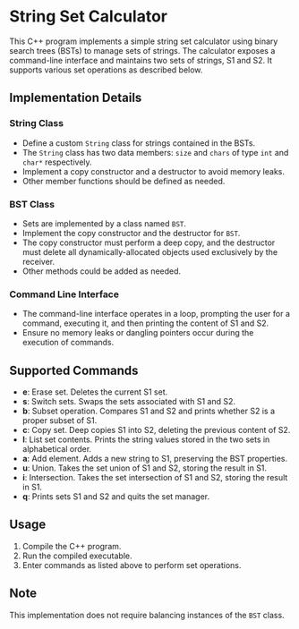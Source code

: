 # String Set Calculator

This C++ program implements a simple string set calculator using binary search trees (BSTs) to manage sets of strings. The calculator exposes a command-line interface and maintains two sets of strings, S1 and S2. It supports various set operations as described below.

## Implementation Details

### String Class
- Define a custom `String` class for strings contained in the BSTs.
- The `String` class has two data members: `size` and `chars` of type `int` and `char*` respectively.
- Implement a copy constructor and a destructor to avoid memory leaks.
- Other member functions should be defined as needed.

### BST Class
- Sets are implemented by a class named `BST`.
- Implement the copy constructor and the destructor for `BST`.
- The copy constructor must perform a deep copy, and the destructor must delete all dynamically-allocated objects used exclusively by the receiver.
- Other methods could be added as needed.

### Command Line Interface
- The command-line interface operates in a loop, prompting the user for a command, executing it, and then printing the content of S1 and S2.
- Ensure no memory leaks or dangling pointers occur during the execution of commands.

## Supported Commands

- **e**: Erase set. Deletes the current S1 set.
- **s**: Switch sets. Swaps the sets associated with S1 and S2.
- **b**: Subset operation. Compares S1 and S2 and prints whether S2 is a proper subset of S1.
- **c**: Copy set. Deep copies S1 into S2, deleting the previous content of S2.
- **l**: List set contents. Prints the string values stored in the two sets in alphabetical order.
- **a**: Add element. Adds a new string to S1, preserving the BST properties.
- **u**: Union. Takes the set union of S1 and S2, storing the result in S1.
- **i**: Intersection. Takes the set intersection of S1 and S2, storing the result in S1.
- **q**: Prints sets S1 and S2 and quits the set manager.

## Usage

1. Compile the C++ program.
2. Run the compiled executable.
3. Enter commands as listed above to perform set operations.

## Note

This implementation does not require balancing instances of the `BST` class.
